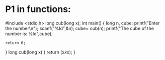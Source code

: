 # P1 in functions:
#include <stdio.h>
long cub(long x);
int main() {
    long n, cube; 
    printf("Enter the number\n");
    scanf("%ld",&n);
    cube= cub(n);
    printf("The cube of the number is: %ld",cube);

    return 0;
}
long cub(long x) 
{
   return (x*x*x); 
}

